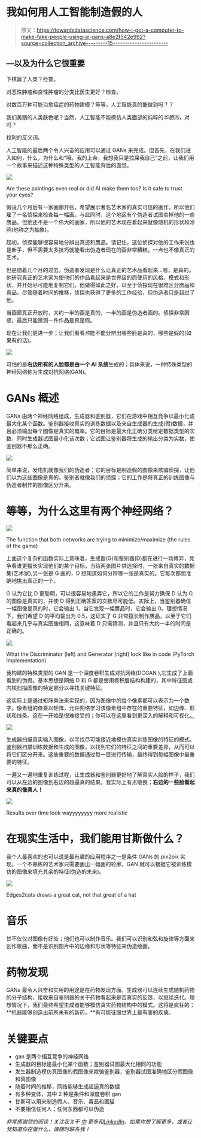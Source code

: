 # 我如何用人工智能制造假的人

> 原文：<https://towardsdatascience.com/how-i-got-a-computer-to-make-fake-people-using-ai-gans-a8e2f542e992?source=collection_archive---------15----------------------->

## —以及为什么它很重要

下棋赢了人类？检查。

对恶性肿瘤和良性肿瘤的分类比医生更好？检查。

对数百万种可能治愈癌症的药物建模？等等，人工智能真的能做到吗？？

我们美丽的人类肤色呢？当然，人工智能不能模仿人类面部的纯粹的*华丽的*，对吗？

权利的反义词。

人工智能的最后两个令人兴奋的应用可以通过 GANs 来完成。但首先，在我们进入如何，什么，为什么和“哦，我的上帝，我想我只是拉屎我自己”之前，让我们用一个故事来描述这种特殊类型的人工智能背后的直觉。

![](img/dec907dfd77d4ab1b24074c86171e4ad.png)

Are these paintings even real or did AI make them too? Is it safe to trust your eyes?

假设几个月后有一家画廊开张，希望展示著名艺术家的真实可信的画作，所以他们雇了一名侦探来检查每一幅画。与此同时，这个地区有个伪造者试图卖掉他的一些赝品。但他还不是一个伟大的画家，所以他的艺术现在看起来就像随机的形状和涂鸦(他称之为抽象)。

起初，侦探能够很容易地分辨出真迹和赝品。请记住，这位侦探对他的工作来说也是新手，但不需要太多技巧就能看出伪造者现在的画非常糟糕，一点也不像真正的艺术。

但是随着几个月的过去，伪造者发现是什么让真正的艺术品看起来…嗯，是真的。他研究真正的艺术家为使他们的作品看起来是世界级的而使用的风格、模式和形状，并开始尽可能地复制它们。他做得如此之好，以至于侦探现在很难区分赝品和真品。尽管随着时间的推移，侦探也获得了更多的工作经验，但伪造者只是超过了他。

当画廊真正开放时，大约一半的画是真的，一半的画是伪造者画的。侦探非常困惑，最后只能猜测一件作品是真是假。

现在让我们更进一步；让我们看看*你*能不能分辨出哪些脸是真的，哪些是假的(如果有的话)。

![](img/5f974d5b6f1e1124b3b958f8deb5bcd7.png)

可怕的是**右边所有的人脸都是由一个 AI 系统**生成的；具体来说，一种特殊类型的神经网络称为生成对抗网络(GAN)。

# GANs 概述

GANs 由两个神经网络组成，生成器和鉴别器，它们在游戏中相互竞争以最小化或最大化某个函数。鉴别器接收真实的训练数据以及来自生成器的生成(假)数据，并且必须输出每个图像是真实的概率。它的目标是最大化正确分类给定数据类型的次数，同时生成器试图最小化该次数；它试图让鉴别器将生成的输出分类为实数，使鉴别器不那么正确。

![](img/4afb708daca9579804a1d52770fc6dd8.png)

简单来说，发电机就像我们的伪造者；它的目标是制造假的图像来欺骗侦探，让他们以为这些图像是真的。鉴别者就像我们的侦探；它的工作是将真正的训练图像与伪造者制作的图像区分开来。

# 等等，为什么这里有两个神经网络？

![](img/8a70fba00f471cf669a779199da75fb5.png)

The function that both networks are trying to minimize/maximize (the rules of the game)

上面这个复杂的函数实际上意味着，生成器(G)和鉴别器(D)都在进行一场博弈，竞争看谁更擅长实现他们的某个目标。当给两张图片供选择时，一张来自真实的数据集(艺术家),另一张是 G 画的，D 想知道如何分辨哪一张是真实的。它每次都想准确地挑出真正的一个。

G 认为它比 D 更聪明，可以很容易地愚弄它，所以它的工作是努力确保 D 认为 G 的图像是真实的，并使 D 得到正确答案的次数尽可能低。实际上，当鉴别器确信一幅图像是真的时，它会输出 1，当它发现一幅赝品时，它会输出 0。理想情况下，我们希望 D 的平均输出为 0.5，这证实了 G 非常擅长制作赝品，以至于它们看起来几乎与真实图像相同，这意味着 D 只需猜测，并且只有大约一半的时间是正确的。

![](img/c1b32eb12c264e1b37fac5d3452e6a11.png)

What the Discriminator (left) and Generator (right) look like in code (PyTorch Implementation)

我构建的特殊类型的 GAN 是一个深度卷积生成对抗网络(DCGAN ),它生成了上面看到的伪假。基本思想是网络 D 和 G 都是使用卷积层结构构建的，其中特征图或内核扫描图像的特定部分以寻找关键特征。

这实际上是通过矩阵乘法来实现的，因为图像中的每个像素都可以表示为一个数字。像素组的值乘以矩阵，允许网络学习该像素组中存在的重要特征，如边缘、形状和线条。这在一开始是很难接受的；你可以在这里看到更深入的解释和可视化[。](http://setosa.io/ev/image-kernels/)

![](img/640c02ec062e786e7f53e3cafb77883e.png)

生成器扫描真实输入图像，以寻找尽可能接近地模仿真实训练图像的特征的模式。鉴别器扫描训练数据和生成的图像，以找到它们的特征之间的重要差异，从而可以将它们区分开来。这些重要的数据通过每一层进行传输，最终得到每幅图像中最重要的特征。

一遍又一遍地重复训练过程，让生成器和鉴别器更好地了解真实人脸的样子，我们可以从左边的图像到右边的超逼真的结果。我实际上有点敬畏；**右边的一些脸看起来真的像真人！**

![](img/6915d8f9e05ea5396a45cec7fb43709f.png)

Results over time look wayyyyyyyy more realistic

# 在现实生活中，我们能用甘斯做什么？

我个人最喜欢的也可以说是最有趣的应用程序之一是条件 GANs 的 pix2pix 实现。一个不熟练的艺术家只需要画出一幅画的轮廓，GAN 就可以根据它被训练模仿的图像来填充其余的特征(伪造的未来)。

![](img/e955d0e02b4d7f7c7a89c759419ec5ca.png)

Edges2cats draws a great cat, not that great of a hat

# 音乐

甘不仅仅对图像有好处；他们也可以制作音乐。我们可以识别和弦和旋律等方面来创作歌曲，而不是识别图片中的边缘和形状等特征来伪造绘画。

# 药物发现

GANs 最令人兴奋和实用的用途是在药物发现方面。生成器可以连续生成随机药物的分子结构，接收来自鉴别器的关于药物看起来是否真实的反馈，以继续迭代。理想情况下，我们最终希望生成器能够模仿真实药物结构中的模式。这将是疯狂的；**机器能够创造出前所未有的新药，**有可能征服世界上最有害的疾病。

# 关键要点

*   gan 是两个相互竞争的神经网络
*   生成器的目标是最小化某个函数；鉴别器试图最大化相同的功能
*   发生器制造模仿真图像的假图像来欺骗鉴别器，鉴别器试图准确地区分假图像和真图像
*   随着时间的推移，网络能够生成超逼真的数据
*   有多种变体，其中 2 种是条件和深度卷积 gan
*   甘斯可以用来制造假人、音乐、毒品和画猫
*   不要相信任何人；任何东西都可以伪造

*非常感谢您的阅读！关注我关于* [*中*](https://medium.com/@aliaadil2002) *更多和*[*LinkedIn*](https://www.linkedin.com/in/aadillpickles/)*。如果你想了解更多，或者让我知道你在做什么，请随时联系我！*